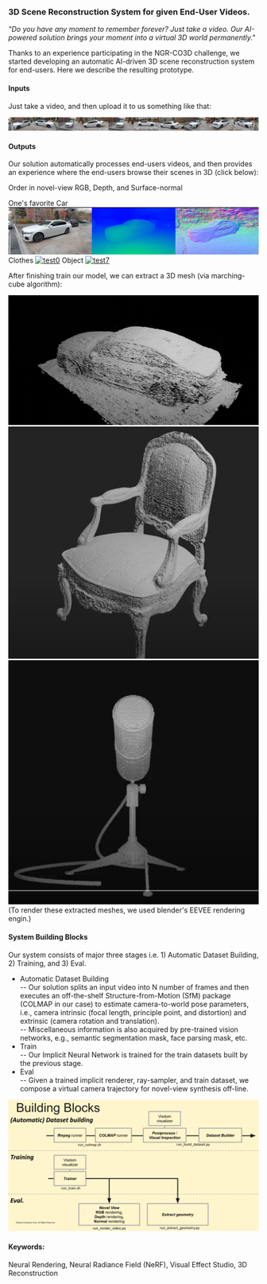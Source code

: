 ### 3D Scene Reconstruction System for given End-User Videos.

*"Do you have any moment to remember forever? Just take a video. Our AI-powered solution brings your moment into a virtual 3D world permanently."*

Thanks to an experience participating in the NGR-CO3D challenge, we started developing an automatic AI-driven 3D scene reconstruction system for end-users. Here we describe the resulting prototype.

#### Inputs
Just take a video, and then upload it to us something like that:

<p align="center">
<img src="https://raw.githubusercontent.com/taey16/taey16.github.io/main/assets/NGR_CO3D_ECCV2022/car_seq.png" class="inline"/>
</p>

#### Outputs
Our solution automatically processes end-users videos, and then provides an experience where the end-users browse their scenes in 3D (click below): 

Order in novel-view RGB, Depth, and Surface-normal

One's favorite Car
[![test5](https://raw.githubusercontent.com/taey16/taey16.github.io/main/assets/NGR_CO3D_ECCV2022/test5_thumb.png)](https://drive.google.com/file/d/13ul2QUZQqrxA7fv08BoD_UDuJmsoGGc7/view?usp=share_link)
Clothes
[![test0](https://raw.githubusercontent.com/taey16/taey16.github.io/main/assets/NGR_CO3D_ECCV2022/test0_thumb.png)](https://drive.google.com/file/d/1lkLYecAC25GBwaWyiHZb_rHGOIXVyiEX/view?usp=share_link)
Object
[![test7](https://raw.githubusercontent.com/taey16/taey16.github.io/main/assets/NGR_CO3D_ECCV2022/test7_thumb.png)](https://drive.google.com/file/d/1DPaCDI4Zn2paZ7SyyUiCvRp3XPm2AvaY/view?usp=share_link)

After finishing train our model, we can extract a 3D mesh (via marching-cube algorithm):

[![test5_mesh](https://raw.githubusercontent.com/taey16/taey16.github.io/main/assets/NGR_CO3D_ECCV2022/test5_mesh_thumb.png)](https://drive.google.com/file/d/1biIsZi_UN2SNJxQMQh6tDJdYRmQSeGsg/view?usp=share_link)
[![chair_mesh](https://raw.githubusercontent.com/taey16/taey16.github.io/main/assets/NGR_CO3D_ECCV2022/chair_mesh_thumb.png)](https://drive.google.com/file/d/13iyRp7lueqUXM7Ww3XbrfbqovyH2gyFr/view?usp=share_link)
[![mic_mesh](https://raw.githubusercontent.com/taey16/taey16.github.io/main/assets/NGR_CO3D_ECCV2022/mic_thumb.png)](https://drive.google.com/file/d/1SwMl1DWMnUuWHq8yjyyITXe3QmTsLNLj/view?usp=share_link)
(To render these extracted meshes, we used blender's EEVEE rendering engin.)

#### System Building Blocks
Our system consists of major three stages i.e. 1) Automatic Dataset Building, 2) Training, and 3) Eval.
- Automatic Dataset Building<br>
-- Our solution splits an input video into N number of frames and then executes an off-the-shelf Structure-from-Motion (SfM) package (COLMAP in our case) to estimate camera-to-world pose parameters, i.e., camera intrinsic (focal length, principle point, and distortion) and extrinsic (camera rotation and translation). <br>
-- Miscellaneous information is also acquired by pre-trained vision networks, e.g., semantic segmentation mask, face parsing mask, etc. 
- Train<br>
-- Our Implicit Neural Network is trained for the train datasets built by the previous stage.
- Eval<br>
-- Given a trained implicit renderer, ray-sampler, and train dataset, we compose a virtual camera trajectory for novel-view synthesis off-line.

<p align="center">
<img src="https://raw.githubusercontent.com/taey16/taey16.github.io/main/assets/NGR_CO3D_ECCV2022/building_block.png" class="inline"/>
</p>


#### Keywords:
Neural Rendering, Neural Radiance Field (NeRF), Visual Effect Studio, 3D Reconstruction
